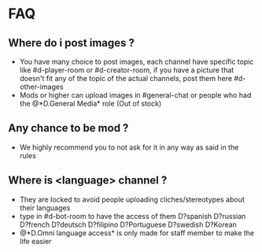 # FAQ

## Where do i post images ? 

* You have many choice to post images, each channel have specific topic like \#d-player-room or \#d-creator-room, if you have a picture that doesn't fit any of the topic of the actual channels, post them here \#d-other-images 
* Mods or higher can upload images in \#general-chat or people who had the @\*D.General Media\* role \(Out of stock\)

## Any chance to be mod ?

* We highly recommend you to not ask for it in any way as said in the rules  

## Where is &lt;language&gt; channel ?

* They are locked to avoid people uploading cliches/stereotypes about their languages 
* type in \#d-bot-room to have the access of them  D?spanish D?russian D?french D?deutsch D?filipino D?Portuguese D?swedish D?Korean 
* @\*D.Omni language access\* is only made for staff member to make the life easier




